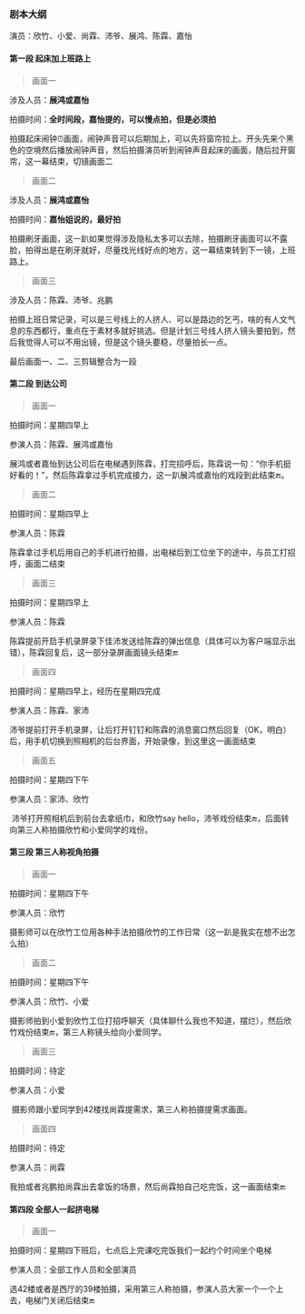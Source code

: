 ### 剧本大纲

演员：欣竹、小爱、尚霖、沛爷、展鸿、陈霖、嘉怡

#### 第一段 起床加上班路上

> 画面一

涉及人员：**展鸿或嘉怡** 

拍摄时间：**全时间段，嘉怡提的，可以慢点拍，但是必须拍**

​	拍摄起床闹钟⏰画面，闹钟声音可以后期加上，可以先将窗帘拉上。开头先来个黑色的空境然后播放闹钟声音，然后拍摄演员听到闹钟声音起床的画面，随后拉开窗帘，这一幕结束，切镜画面二

> 画面二

涉及人员：**展鸿或嘉怡**

拍摄时间：**嘉怡姐说的，最好拍**

​	拍摄刷牙画面，这一趴如果觉得涉及隐私太多可以去除，拍摄刷牙画面可以不露脸，拍得出是在刷牙就好，尽量找光线好点的地方，这一幕结束转到下一镜，上班路上。

>  画面三

涉及人员：陈霖、沛爷、兆鹏

​	拍摄上班日常记录，可以是三号线上的人挤人、可以是路边的乞丐，啥的有人文气息的东西都行，重点在于素材多就好挑选。但是计划三号线人挤人镜头要拍到，然后我觉得人可以不用出镜，但是这个镜头要稳，尽量拍长一点。

最后画面一、二、三剪辑整合为一段

#### 第二段 到达公司

>  画面一

拍摄时间：星期四早上

参演人员：陈霖、展鸿或嘉怡

​	展鸿或者嘉怡到达公司后在电梯遇到陈霖，打完招呼后，陈霖说一句：“你手机挺好看的！”，然后陈霖拿过手机完成接力，这一趴展鸿或嘉怡的戏段到此结束🔚。

> 画面二

拍摄时间：星期四早上

参演人员：陈霖

​	陈霖拿过手机后用自己的手机进行拍摄，出电梯后到工位坐下的途中，与员工打招呼，画面二结束

> 画面三

拍摄时间：星期四早上

参演人员：陈霖

​	陈霖提前开启手机录屏录下佳沛发送给陈霖的弹出信息（具体可以为客户端显示出错），陈霖回复后，这一部分录屏画面镜头结束🔚

>  画面四

拍摄时间：星期四早上，经历在星期四完成

参演人员：陈霖、家沛

​	沛爷提前打开手机录屏，让后打开钉钉和陈霖的消息窗口然后回复（OK，明白）后，用手机切换到照相机的后台界面，开始录像，到这里这一画面结束

>  画面五

拍摄时间：星期四下午

参演人员：家沛、欣竹

​	沛爷打开照相机后到前台去拿纸巾，和欣竹say hello，沛爷戏份结束🔚，后面转向第三人称拍摄欣竹和小爱同学的戏份。



#### 第三段 第三人称视角拍摄

>  画面一

拍摄时间：星期四下午

参演人员：欣竹

​	摄影师可以在欣竹工位用各种手法拍摄欣竹的工作日常（这一趴是我实在想不出怎么拍）

>  画面二

拍摄时间：星期四下午

参演人员：欣竹、小爱

​	摄影师拍到小爱到欣竹工位打招呼聊天（具体聊什么我也不知道，摆烂），然后欣竹戏份结束🔚，第三人称镜头给向小爱同学。

>  画面三

拍摄时间：待定

参演人员：小爱

​	摄影师跟小爱同学到42楼找尚霖提需求，第三人称拍摄提需求画面。

> 画面四

拍摄时间：待定

参演人员：尚霖

​	我拍或者兆鹏拍尚霖出去拿饭的场景，然后尚霖拍自己吃完饭，这一画面结束🔚



#### 第四段 全部人一起挤电梯

>  画面一

拍摄时间：星期四下班后，七点后上完课吃完饭我们一起约个时间坐个电梯

参演人员：全部工作人员和全部演员

​	选42楼或者是西厅的39楼拍摄，采用第三人称拍摄，参演人员大家一个一个上去，电梯门关闭后结束🔚